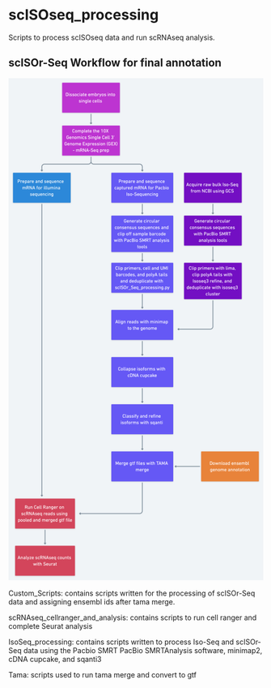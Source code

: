 # scISOseq_processing
Scripts to process scISOseq data and run scRNAseq analysis.

## scISOr-Seq Workflow for final annotation 
![alt text](https://github.com/hopehealey/scISOseq_processing/blob/d861c92879b85fe2f6a1c182dab2536bfd21f989/scISOrSeq_paper_workflow.png)





Custom_Scripts: contains scripts written for the processing of scISOr-Seq data and assigning ensembl ids after tama merge.

scRNAseq_cellranger_and_analysis: contains scripts to run cell ranger and complete Seurat analysis

IsoSeq_processing: contains scripts written to process Iso-Seq and scISOr-Seq data using the Pacbio SMRT PacBio SMRTAnalysis software, minimap2,  cDNA cupcake, and sqanti3

Tama: scripts used to run tama merge and convert to gtf
